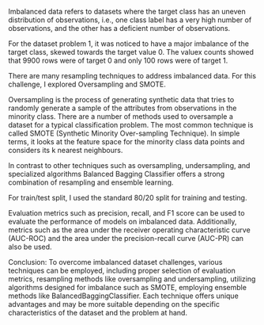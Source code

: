 Imbalanced data refers to datasets where the target class has an uneven distribution of observations, i.e., one class label has a very high number of observations, and the other has a deficient number of observations.

For the dataset problem 1, it was noticed to have a major imbalance of the target class, skewed towards the target value 0. The valuex counts showed that 9900 rows were of target 0 and only 100 rows were of target 1.

There are many resampling techniques to address imbalanced data. For this challenge, I explored Oversampling and SMOTE.

Oversampling is the process of generating synthetic data that tries to randomly generate a sample of the attributes from observations in the minority class. There are a number of methods used to oversample a dataset for a typical classification problem. The most common technique is called SMOTE (Synthetic Minority Over-sampling Technique). In simple terms, it looks at the feature space for the minority class data points and considers its k nearest neighbours.

In contrast to other techniques such as oversampling, undersampling, and specialized algorithms Balanced Bagging Classifier offers a strong combination of resampling and ensemble learning.

For train/test split, I used the standard 80/20 split for training and testing.

Evaluation metrics such as precision, recall, and F1 score can be used to evaluate the performance of models on imbalanced data. Additionally, metrics such as the area under the receiver operating characteristic curve (AUC-ROC) and the area under the precision-recall curve (AUC-PR) can also be used. 

Conclusion: To overcome imbalanced dataset challenges, various techniques can be employed, including proper selection of evaluation metrics, resampling methods like oversampling and undersampling, utilizing algorithms designed for imbalance such as SMOTE, employing ensemble methods like BalancedBaggingClassifier. Each technique offers unique advantages and may be more suitable depending on the specific characteristics of the dataset and the problem at hand.